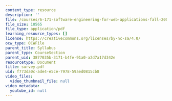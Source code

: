 ```yaml
---
content_type: resource
description: ''
file: /courses/6-171-software-engineering-for-web-applications-fall-2003/f773da0cade4e5ce797859aed0815cb8_survey.pdf
file_size: 10565
file_type: application/pdf
learning_resource_types: []
license: https://creativecommons.org/licenses/by-nc-sa/4.0/
ocw_type: OCWFile
parent_title: Syllabus
parent_type: CourseSection
parent_uid: 3877035b-3171-b4fe-91a0-a2d7a17d342e
resourcetype: Document
title: survey.pdf
uid: f773da0c-ade4-e5ce-7978-59aed0815cb8
video_files:
  video_thumbnail_file: null
video_metadata:
  youtube_id: null
---
```

